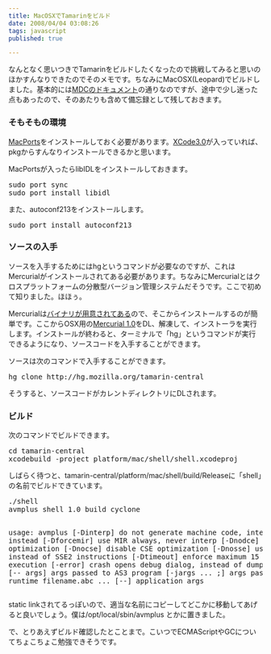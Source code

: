 ```yaml
---
title: MacOSXでTamarinをビルド
date: 2008/04/04 03:08:26
tags: javascript
published: true

---
```


<p>なんとなく思いつきでTamarinをビルドしたくなったので挑戦してみると思いのほかすんなりできたのでそのメモです。ちなみにMacOSX(Leopard)でビルドしました。基本的には<a href="http://developer.mozilla.org/ja/docs/Tamarin_Build_Documentation">MDCのドキュメント</a>の通りなのですが、途中で少し迷った点もあったので、そのあたりも含めて備忘録として残しておきます。</p>

<h3>そもそもの環境</h3>
<p><a href="http://www.macports.org/">MacPorts</a>をインストールしておく必要があります。<a href="https://connect.apple.com/cgi-bin/WebObjects/MemberSite.woa/wa/getSoftware?bundleID=19897">XCode3.0</a>が入っていれば、pkgからすんなりインストールできるかと思います。</p>

<p>MacPortsが入ったらlibIDLをインストールしておきます。</p>
<p><pre>
sudo port sync
sudo port install libidl
</pre></p>

<p>また、autoconf213をインストールします。</p>
<p><pre>
sudo port install autoconf213
</pre></p>



<h3>ソースの入手</h3>
<p>ソースを入手するためにはhgというコマンドが必要なのですが、これはMercurialがインストールされてある必要があります。ちなみにMercurialとはクロスプラットフォームの分散型バージョン管理システムだそうです。ここで初めて知りました。ほほぅ。</p>

<p>Mercurialは<a href="http://mercurial.berkwood.com/">バイナリが用意されてある</a>ので、そこからインストールするのが簡単です。ここからOSX用の<a href="http://mercurial.berkwood.com/binaries/Mercurial-1.0-py2.5-macosx10.5.zip">Mercurial 1.0</a>をDL、解凍して、インストーラを実行します。インストールが終わると、ターミナルで「hg」というコマンドが実行できるようになり、ソースコードを入手することができます。
</p>

<p>ソースは次のコマンドで入手することができます。</p>

<p><pre>
hg clone http://hg.mozilla.org/tamarin-central
</pre></p>

<p>そうすると、ソースコードがカレントディレクトリにDLされます。</p>

<h3>ビルド</h3>
<p>次のコマンドでビルドできます。</p>
<p><pre>
cd tamarin-central
xcodebuild -project platform/mac/shell/shell.xcodeproj
</pre></p>

<p>しばらく待つと、tamarin-central/platform/mac/shell/build/Releaseに「shell」の名前でビルドできています。</p>

<p><pre>
./shell
avmplus shell 1.0 build cyclone

usage: avmplus
          [-Dinterp]    do not generate machine code, interpret instead
          [-Dforcemir]  use MIR always, never interp
          [-Dnodce]     disable DCE optimization 
          [-Dnocse]     disable CSE optimization 
          [-Dnosse]     use FPU stack instead of SSE2 instructions
          [-Dtimeout]   enforce maximum 15 seconds execution
          [-error]      crash opens debug dialog, instead of dumping
          [-log]
          [-- args]     args passed to AS3 program
          [-jargs ... ;] args passed to Java runtime
          filename.abc ...
          [--] application args
</pre></p>

<p>static linkされてるっぽいので、適当な名前にコピーしてどこかに移動してあげると良いでしょう。僕は/opt/local/sbin/avmplus とかに置きました。</p>

<p>で、とりあえずビルド確認したとことまで。こいつでECMAScriptやGCについてちょこちょこ勉強できそうです。</p>


